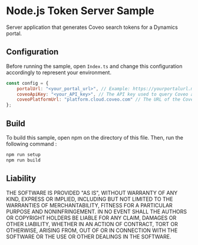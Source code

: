# Node.js Token Server Sample

Server application that generates Coveo search tokens for a Dynamics portal.

## Configuration

Before running the sample, open `Index.ts` and change this configuration accordingly to represent your environment.

```javascript
const config = {
    portalUrl: "<your_portal_url>", // Example: https://yourportalurl.microsoftcrmportals.com (without slash at the end)
    coveoApiKey: "<your_API_key>", // The API key used to query Coveo and create a search token. It must have at least the privilege "Impersonate" enabled.
    coveoPlatformUrl: "platform.cloud.coveo.com" // The URL of the Coveo Cloud V2 platform.
};
```

## Build

To build this sample, open npm on the directory of this file. Then, run the following command :

```bash
npm run setup
npm run build
```

## Liability

THE SOFTWARE IS PROVIDED "AS IS", WITHOUT WARRANTY OF ANY KIND, EXPRESS OR IMPLIED, INCLUDING BUT NOT LIMITED TO THE WARRANTIES OF MERCHANTABILITY, FITNESS FOR A PARTICULAR PURPOSE AND NONINFRINGEMENT. IN NO EVENT SHALL THE AUTHORS OR COPYRIGHT HOLDERS BE LIABLE FOR ANY CLAIM, DAMAGES OR OTHER LIABILITY, WHETHER IN AN ACTION OF CONTRACT, TORT OR OTHERWISE, ARISING FROM, OUT OF OR IN CONNECTION WITH THE SOFTWARE OR THE USE OR OTHER DEALINGS IN THE SOFTWARE.